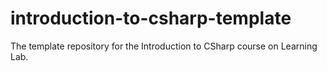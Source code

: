 # introduction-to-csharp-template
The template repository for the Introduction to CSharp course on Learning Lab.
